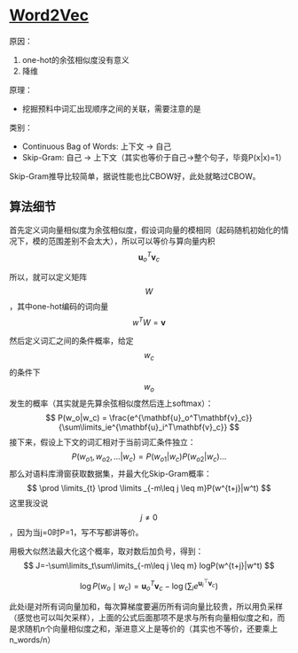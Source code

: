 # [Word2Vec](http://zh.d2l.ai/chapter_natural-language-processing-pretraining/word2vec.html)

原因：

1. one-hot的余弦相似度没有意义
2. 降维

原理：

- 挖掘预料中词汇出现顺序之间的关联，需要注意的是

类别：

- Continuous Bag of Words: 上下文 -> 自己
- Skip-Gram: 自己 -> 上下文（其实也等价于自己->整个句子，毕竟P(x|x)=1）

Skip-Gram推导比较简单，据说性能也比CBOW好，此处就略过CBOW。

## 算法细节

首先定义词向量相似度为余弦相似度，假设词向量的模相同（起码随机初始化的情况下，模的范围差别不会太大），所以可以等价与算向量内积$$\mathbf{u}_o^T\mathbf{v}_c$$

所以，就可以定义矩阵$$W$$，其中one-hot编码的词向量$$w^T  W= \mathbf{v}$$

然后定义词汇之间的条件概率，给定$$w_c$$的条件下$$w_o$$发生的概率（其实就是先算余弦相似度然后连上softmax）：
$$
P(w_o|w_c) = \frac{e^{\mathbf{u}_o^T\mathbf{v}_c}}{\sum\limits_ie^{\mathbf{u}_i^T\mathbf{v}_c}}
$$
接下来，假设上下文的词汇相对于当前词汇条件独立：
$$
P(w_{o1},w_{o2},\dots|w_c) = P(w_{o1}|w_c)P(w_{o2}|w_c)\dots
$$
那么对语料库滑窗获取数据集，并最大化Skip-Gram概率：
$$
\prod \limits_{t} \prod \limits _{-m\leq j \leq m}P(w^{t+j}|w^t)
$$
这里我没说$$j\neq0$$，因为当j=0时P=1，写不写都讲等价。

用极大似然法最大化这个概率，取对数后加负号，得到：
$$
J=-\sum\limits_t\sum\limits_{-m\leq j \leq m} logP(w^{t+j}|w^t)
$$

$$
\log P(w_o \mid w_c) =\mathbf{u}_o^T \mathbf{v}_c - \log\left(\sum_{i} e^{\mathbf{u}_i^\top \mathbf{v}_c}\right)
$$

此处i是对所有词向量加和，每次算梯度要遍历所有词向量比较贵，所以用负采样（感觉也可以叫欠采样），上面的公式后面那项不是求与所有向量相似度之和，而是求随机n个向量相似度之和，渐进意义上是等价的（其实也不等价，还要乘上n_words/n）